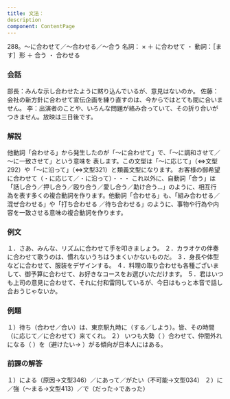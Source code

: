 ```yaml
---
title: 文法：
description
component: ContentPage
---
```



288。～に合わせて／～合わせる／～合う
名詞： × ＋ に合わせて ・ 動詞：［ます］形 ＋ 合う ・
合わせる
### 会話
部長：みんな示し合わせたように黙り込んでいるが、意見はないのか。 佐藤：会社の新方針に合わせて宣伝企画を練り直すのは、今からではとても間に合いません。
李：出演者のことや、いろんな問題が絡み合っていて、その折り合いがつきません。放映は三日後です。
### 解説
他動詞「合わせる」から発生したのが「～に合わせて」で、「～に調和させて／～に一致させて」という意味を 表します。この文型は「～に応じて」（⇔文型292）や「～に沿って」（⇔文型321）と類義文型になります。
お客様の御希望に合わせて（・に応じて／・に沿って）・・・
これ以外に、自動詞「合う」は「話し合う／押し合う／殴り合う／愛し合う／助け合う…」のように、相互行 為を表す多くの複合動詞を作ります。他動詞「合わせる」も、「組み合わせる／混ぜ合わせる」や「打ち合わせる
／待ち合わせる」のように、事物や行為や内容を一致させる意味の複合動詞を作ります。
### 例文
１．さあ、みんな、リズムに合わせて手を叩きましょう。
２．カラオケの伴奏に合わせて歌うのは、慣れないうちはうまくいかないものだ。
３．身長や体型などに合わせて、服装をデザインする。
４．料理の取り合わせも各種ございまして、御予算に合わせて、お好きなコースをお選びいただけます。
５．君はいつも上司の意見に合わせて、それに付和雷同しているが、今日はもっと本音で話し合おうじゃないか。
### 例題
１）待ち（合わせ／合い）は、東京駅九時に（する／しよう）。皆、その時間（に応じて／に合わせて）来てくれ。
２） いつも大勢（ ）合わせて、仲間外れになる（ ）を（避けたい→ ）がる傾向が日本人にはある。
### 前課の解答
１）による（原因→文型346）／にあって／がたい（不可能→文型034）
２）に／強（～まる→文型413）／で（だった→であった）
